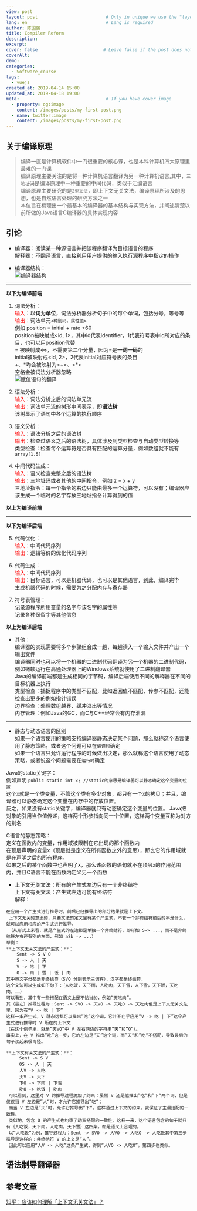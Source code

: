 ```yaml
---
view: post
layout: post                          # Only in unique we use the "layout: post"
lang: en                              # Lang is required
author: 陈国强
title: Compiler Reform
description:
excerpt:
cover: false                         # Leave false if the post does not have cover image, if there is set to true
coverAlt:
demo:
categories:
  - Software_course
tags: 
  - vuejs
created_at: 2019-04-14 15:00
updated_at: 2019-04-18 19:00
meta:                                 # If you have cover image
  - property: og:image
    content: /images/posts/my-first-post.png
  - name: twitter:image
    content: /images/posts/my-first-post.png
---
```


## 关于编译原理  

> 编译一直是计算机软件中一门很重要的核心课，也是本科计算机四大原理里最难的一门课  
编译原理主要关注的是将一种计算机语言翻译为另一种计算机语言,其中，`三地址`码是编译原理中一种重要的中间代码，类似于汇编语言  
编译原理主要研究的是`2型文法`，即上下文无关文法，编译原理所涉及的思想，也是自然语言处理的研究方法之一    
本位旨在梳理出一个最基本的编译器的基本结构与实现方法，并阐述清楚以前所做的Java语言C编译器的具体实现内容

## 引论  
+ 编译器：阅读某一种源语言并把该程序翻译为目标语言的程序  
解释器：不翻译语言，直接利用用户提供的输入执行源程序中指定的操作

+ 编译器结构：  
![编译器结构](../img/compiler_components.png)  

---  
**以下为编译前端**

1. 词法分析：  
<span style="color:red">输入</span>：以**词为单位**，词法分析器分析句子中的每个单词，包括分号，等号等  
<span style="color:red">输出</span>：词法单元`<种别码，属性值>`  
例如 position = initial + rate +60  
position被映射成<id, 1>，其中id代表identifier，1代表符号表中id所对应的条目，也可以用position代替  
= 被映射成<=>，不需要第二个分量，因为=是**一词一码**的  
initial被映射成<id, 2>，2代表initial对应符号表的条目  
\+、\*均会被映射为<\+>、<\*>  
空格会被词法分析器忽略  
![赋值语句的翻译](../img/translate_sentence.png)  

2. 语法分析：  
<span style="color:red">输入</span>：词法分析之后的词法单元流  
<span style="color:red">输出</span>：词法单元流的树形中间表示，即**语法树**  
该树显示了语句中各个运算的执行顺序  

3. 语义分析：  
<span style="color:red">输入</span>：语法分析之后的语法树  
<span style="color:red">输出</span>：检查过语义之后的语法树，具体涉及到类型检查与自动类型转换等  
类型检查：检查每个运算符是否具有匹配的运算分量，例如数组就不能有`array[1.5]`  

4. 中间代码生成：  
<span style="color:red">输入</span>：语义检查完整之后的语法树  
<span style="color:red">输出</span>：三地址码或者其他的中间指令，例如 z = x + y  
三地址指令：每一个指令的右边只能由最多一个运算符，可以没有；编译器应该生成一个临时的名字存放三地址指令计算得到的值  

**以上为编译前端**

---  
**以下为编译后端**

5. 代码优化：  
<span style="color:red">输入</span>：中间代码序列  
<span style="color:red">输出</span>：逻辑等价的优化代码序列  

6. 代码生成：  
<span style="color:red">输入</span>：中间代码序列  
<span style="color:red">输出</span>：目标语言，可以是机器代码，也可以是其他语言，到此，编译完毕  
生成机器代码的时候，需要为之分配内存与寄存器  

7. 符号表管理：  
记录源程序所用变量的名字与该名字的属性等  
记录各种保留字等其他信息  

**以上为编译后端**  
+ 其他：  
编译器的实现需要将多个步骤组合成一趟，每趟读入一个输入文件并产出一个输出文件  
编译器同时也可以将一个机器的二进制代码翻译为另一个机器的二进制代码，例如微软运行在高通处理器上的Windows系统就使用了二进制翻译器  
Java的编译前端都是生成相同的字节码，编译后端使用不同的解释器在不同的目标机器上执行  
类型检查：捕捉程序中的类型不匹配，比如返回值不匹配、传参不匹配，还能检查出更多的例如指针错误  
边界检查：处理数组越界、缓冲溢出等情况  
内存管理：例如Java的GC，而C与C++经常会有内存泄漏  
---  

+ 静态与动态语言的区别  
如果一个语言使用的策略支持编译器静态决定某个问题，那么就称这个语言使用了静态策略，或者这个问题可以在`编译时`确定  
如果一个语言只允许运行程序的时候做出决定，那么就称这个语言使用了动态策略，或者说这个问题需要在`运行时`确定 
 
Java的static关键字：  
例如声明 `public static int x; //static的意思是编译器可以静态确定这个变量的位置`  
这个x就是一个类变量，不管这个类有多少对象，都只有一个x的拷贝；并且，编译器可以静态确定这个变量在内存中的存放位置。  
反之，如果没有static关键字，编译器就只有动态确定这个变量的位置。 
Java把对象的引用当作值传递，这样两个形参指向同一个位置，这样两个变量互称为对方的别名 

C语言的静态策略：  
定义在函数内的变量，作用域被限制在它出现的那个函数内  
在顶层声明的变量x（顶层就是定义在所有函数之外的意思），那么它的作用域就是在声明之后的所有程序。  
如果之后的某个函数中也声明了x，那么该函数的语句就不在顶层x的作用范围内，并且C语言不能在函数内定义另一个函数  


+ 上下文无关文法：所有的产生式左边只有一个非终结符  
上下文有关文法：产生式左边可能有终结符  
 解释：  
``` 
在应用一个产生式进行推导时，前后已经推导出的部分结果就是上下文。  
 上下文无关的意思的，只要文法的定义里有某个产生式，不管一个非终结符前后的串是什么，就可以应用相应的产生式进行推导。  
 （从形式上来看，就是产生式的左边都是单独一个非终结符，即形如 S-> ...，而不是非终结符左右还有别的东西，例如 aSb -> ...）
举例：  
**上下文无关文法的产生式：**：  
    Sent -> S V O  
    S -> 人 | 天  
    V -> 吃 | 下  
    O -> 雨 | 雪 | 饭 | 肉  
其中英文字母都是非终结符（SVO 分别表示主谓宾），汉字都是终结符.  
这个文法可以生成如下句子：｛人吃饭，天下雨，人吃肉，天下雪，人下雪，天下饭，天吃肉，……｝
可以看到，其中有一些搭配在语义上是不恰当的，例如“天吃肉”。  
其（最左）推导过程为：Sent -> SVO -> 天VO -> 天吃O -> 天吃肉但是上下文无关文法里，因为有“V -> 吃 | 下”
这样一条产生式，V 就永远都可以推出“吃”这个词，它并不在乎应用“V -> 吃 | 下”这个产生式进行推导时 V 所在的上下文
（在这个例子里，就是”天VO“中 V 左右两边的字符串”天“和”O“）。
事实上，在 V 推出“吃”这一步，它的左边是“天”这个词，而”天“和”吃“不搭配，导致最后的句子读起来很奇怪。

**上下文有关文法的产生式：**：  
     Sent -> S V 
     OS -> 人 | 天  
     人V -> 人吃
     天V -> 天下
     下O -> 下雨 | 下雪
     吃O -> 吃饭 | 吃肉
 可以看到，这里对 V 的推导过程施加了约束：虽然 V 还是能推出”吃“和”下“两个词，但是仅仅当 V 左边是”人“时，才允许它推导出”吃“；
 而当 V 左边是”天“时，允许它推导出”下“。这样通过上下文的约束，就保证了主谓搭配的一致性。
 类似地，包含 O 的产生式也约束了动宾搭配的一致性。这样一来，这个语言包含的句子就只有｛人吃饭，天下雨，人吃肉，天下雪｝这四条，都是语义上合理的。
 以”人吃饭“为例，推导过程为：Sent -> SVO -> 人VO -> 人吃O -> 人吃饭其中第三步推导是这样的：非终结符 V 的上文是“人”。
 因此可以应用“人V -> 人吃”这条产生式，得到“人VO -> 人吃O”。第四步也类似。
```  

## 语法制导翻译器  


## 参考文章  
[知乎：应该如何理解「上下文无关文法」？](https://www.zhihu.com/question/21833944)